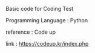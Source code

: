 Basic code for Coding Test

Programming Language : Python 

reference : Code up

link : https://codeup.kr/index.php
